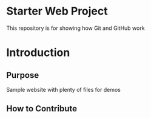 # Starter Web Project

This repository is for showing how Git and GitHub work

# Introduction


## Purpose

Sample website with plenty of files for demos

## How to Contribute
